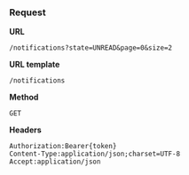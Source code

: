 ### Request

**URL**

`/notifications?state=UNREAD&page=0&size=2`

**URL template**

`/notifications`

**Method**

`GET`

**Headers**

`Authorization:Bearer{token}`  
`Content-Type:application/json;charset=UTF-8`  
`Accept:application/json`  
